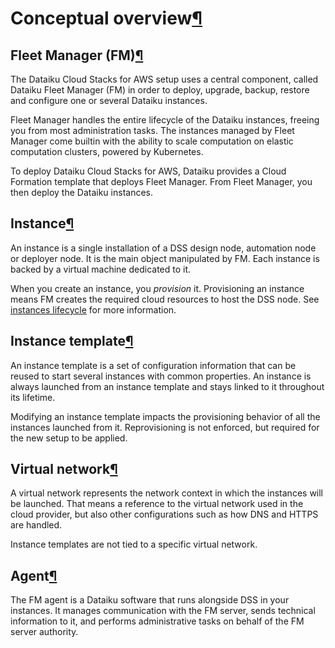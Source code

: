 Conceptual overview[¶](#conceptual-overview "Permalink to this heading")
========================================================================



Fleet Manager (FM)[¶](#fleet-manager-fm "Permalink to this heading")
--------------------------------------------------------------------


The Dataiku Cloud Stacks for AWS setup uses a central component, called Dataiku Fleet Manager (FM) in order to deploy, upgrade, backup, restore and configure one or several Dataiku instances.


Fleet Manager handles the entire lifecycle of the Dataiku instances, freeing you from most administration tasks. The instances managed by Fleet Manager come builtin with the ability to scale computation on elastic computation clusters, powered by Kubernetes.


To deploy Dataiku Cloud Stacks for AWS, Dataiku provides a Cloud Formation template that deploys Fleet Manager. From Fleet Manager, you then deploy the Dataiku instances.




Instance[¶](#instance "Permalink to this heading")
--------------------------------------------------


An instance is a single installation of a DSS design node, automation node or deployer node. It is the main object manipulated by FM. Each instance is backed by a virtual machine dedicated to it.


When you create an instance, you *provision* it. Provisioning an instance means FM creates the required cloud resources to host the DSS node. See [instances lifecycle](instances.html#cloudstacks-instance-lifecycle) for more information.




Instance template[¶](#instance-template "Permalink to this heading")
--------------------------------------------------------------------


An instance template is a set of configuration information that can be reused to start several instances with common properties. An instance is always launched from an instance template and stays linked to it throughout its lifetime.


Modifying an instance template impacts the provisioning behavior of all the instances launched from it. Reprovisioning is not enforced, but required for the new setup to be applied.




Virtual network[¶](#virtual-network "Permalink to this heading")
----------------------------------------------------------------


A virtual network represents the network context in which the instances will be launched. That means a reference to the virtual network used in the cloud provider, but also other configurations such as how DNS and HTTPS are handled.


Instance templates are not tied to a specific virtual network.




Agent[¶](#agent "Permalink to this heading")
--------------------------------------------


The FM agent is a Dataiku software that runs alongside DSS in your instances. It manages communication with the FM server, sends technical information to it, and performs administrative tasks on behalf of the FM server authority.